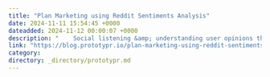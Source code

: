 ```yaml
---
title: "Plan Marketing using Reddit Sentiments Analysis"
date: 2024-11-11 15:54:45 +0000
dateadded: 2024-11-12 00:00:07 +0000
description: "    Social listening &amp; understanding user opinions through data on Reddit  Continue reading on Prototypr »  "
link: "https://blog.prototypr.io/plan-marketing-using-reddit-sentiments-analysis-71d157be3e48?source=rss----eb297ea1161a---4"
category:
directory: _directory/prototypr.md
---
```

